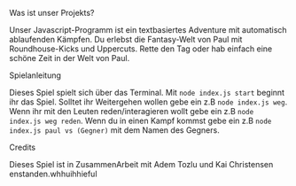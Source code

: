 Was ist unser Projekts?

Unser Javascript-Programm ist ein textbasiertes Adventure mit automatisch ablaufenden Kämpfen. Du erlebst die Fantasy-Welt von Paul mit Roundhouse-Kicks und Uppercuts.
Rette den Tag oder hab einfach eine schöne Zeit in der Welt von Paul.

Spielanleitung

Dieses Spiel spielt sich über das Terminal. Mit `node index.js start` beginnt ihr das Spiel.
Solltet ihr Weitergehen wollen gebe ein z.B `node index.js weg`.
Wenn ihr mit den Leuten reden/interagieren wollt gebe ein z.B `node index.js weg reden`.
Wenn du in einen Kampf kommst gebe ein z.B `node index.js paul vs (Gegner)` mit dem Namen des Gegners.

Credits

Dieses Spiel ist in ZusammenArbeit mit Adem Tozlu und Kai Christensen enstanden.whhuihhieful
